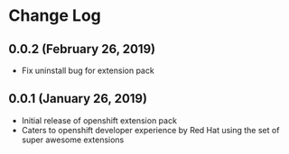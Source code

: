 # Change Log

## 0.0.2 (February 26, 2019)
- Fix uninstall bug for extension pack

## 0.0.1 (January 26, 2019)
- Initial release of openshift extension pack
- Caters to openshift developer experience by Red Hat using the set of super awesome extensions